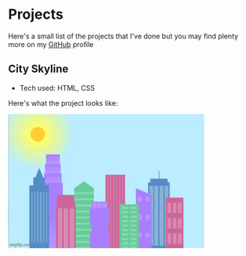 # Projects

 >
 >
Here's a small list of the projects that I've done but you may find plenty more on my <a href="https://github.com/MaiCodes-exe"> GitHub</a> profile

## City Skyline
* Tech used: HTML, CSS

Here's what the project looks like:

<img alt="Skyline Project" src="7b0pyu.gif"  width="400"/> 